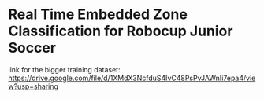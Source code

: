# Real Time Embedded Zone Classification for Robocup Junior Soccer

link for the bigger training dataset: https://drive.google.com/file/d/1XMdX3NcfduS4IvC48PsPvJAWnIi7epa4/view?usp=sharing
